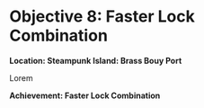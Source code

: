 # Objective 8: Faster Lock Combination
**Location: Steampunk Island: Brass Bouy Port**  

Lorem

**Achievement: Faster Lock Combination**
<!--stackedit_data:
eyJoaXN0b3J5IjpbMTI3NjQzODMxNywtMjAxMDE5MjYzXX0=
-->